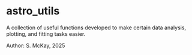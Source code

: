 # astro_utils

A collection of useful functions developed to make certain data analysis, plotting, and fitting tasks easier.

Author: S. McKay, 2025